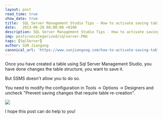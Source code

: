 ```yaml
---
layout: post
read_time: true
show_date: true
title:  SQL Server Management Studio Tips - How to activate saving table modifications
date:   2013-06-28 08:00:00 +0100
description: SQL Server Management Studio Tips - How to activate saving table modifications
img: posts/uncategorized/sqlserver.PNG
tags: [SqlServer]
author: SUN Jiangong
canonical_url: 'https://www.sunjiangong.com/how-to-activate-saving-table-structural-changes-in-sql-server-management-studio.html'
---
```


Once you have created a table using Sql Server Management Studio, you have done changes the table structure, you want to save it.

But SSMS doesn't allow you to do so.

You need to modify the configuration in Tools -> Options -> Designers and uncheck "Prevent saving changes that require table re-creation".

![](./../../../assets/img/posts/2013-06-28-ssms/01.png)


I hope this post can do help to you!
